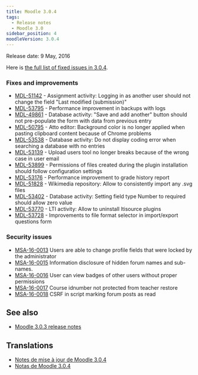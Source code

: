 ```yaml
---
title: Moodle 3.0.4
tags:
  - Release notes
  - Moodle 3.0
sidebar_position: 4
moodleVersion: 3.0.4
---
```

Release date: 9 May, 2016

Here is [the full list of fixed issues in 3.0.4](https://tracker.moodle.org/secure/IssueNavigator!executeAdvanced.jspa?jqlQuery=project+%3D+mdl+AND+resolution+%3D+fixed+AND+fixVersion+in+%28%223.0.4%22%29+ORDER+BY+priority+DESC&runQuery=true&clear=true).

### Fixes and improvements

- [MDL-51142](https://tracker.moodle.org/browse/MDL-51142) - Assignment activity: Logging in as another user should not change the field "Last modified (submission)"
- [MDL-53795](https://tracker.moodle.org/browse/MDL-53795) - Performance improvement in backups with logs
- [MDL-49861](https://tracker.moodle.org/browse/MDL-49861) - Database activity: "Save and add another" button should not pre-populate the form with data from previous entry
- [MDL-50795](https://tracker.moodle.org/browse/MDL-50795) - Atto editor: Background color is no longer applied when pasting clipboard content because of Chrome problems
- [MDL-53538](https://tracker.moodle.org/browse/MDL-53538) - Database activity: Do not display coding error when searching a database with no entries
- [MDL-53139](https://tracker.moodle.org/browse/MDL-53139) - Upload users tool no longer breaks because of the wrong case in user email
- [MDL-53899](https://tracker.moodle.org/browse/MDL-53899) - Permissions of files created during the plugin installation should follow configuration settings
- [MDL-53176](https://tracker.moodle.org/browse/MDL-53176) - Performance improvement to grade history report
- [MDL-51828](https://tracker.moodle.org/browse/MDL-51828) - Wikimedia repository: Allow to consistently import any .svg files
- [MDL-53402](https://tracker.moodle.org/browse/MDL-53402) - Database activity: Setting field type Number to required should allow zero value
- [MDL-53770](https://tracker.moodle.org/browse/MDL-53770) - LTI activity: Allow to uninstall ltisource plugins
- [MDL-53728](https://tracker.moodle.org/browse/MDL-53728) - Improvements to file format selector in import/export questions form

### Security issues

- [MSA-16-0013](https://moodle.org/mod/forum/discuss.php?d=333186) Users are able to change profile fields that were locked by the administrator
- [MSA-16-0015](https://moodle.org/mod/forum/discuss.php?d=333189) Information disclosure of hidden forum names and sub-names.
- [MSA-16-0016](https://moodle.org/mod/forum/discuss.php?d=333190) User can view badges of other users without proper permissions
- [MSA-16-0017](https://moodle.org/mod/forum/discuss.php?d=333191) Course idnumber not protected from teacher restore
- [MSA-16-0018](https://moodle.org/mod/forum/discuss.php?d=333192) CSRF in script marking forum posts as read

## See also

- [Moodle 3.0.3 release notes](/general/releases/3.0/3.0.3)

## Translations

- [Notes de mise à jour de Moodle 3.0.4](https://docs.moodle.org/fr/Notes_de_mise_à_jour_de_Moodle_3.0.4)
- [Notas de Moodle 3.0.4](https://docs.moodle.org/es/Notas_de_Moodle_3.0.4)
